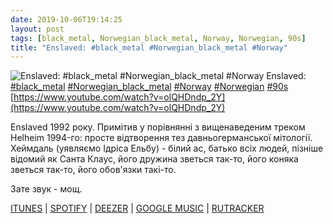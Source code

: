 ```yaml
---
date: 2019-10-06T19:14:25
layout: post
tags: [black_metal, Norwegian_black_metal, Norway, Norwegian, 90s]
title: "Enslaved: #black_metal #Norwegian_black_metal #Norway"
---
```

![Enslaved: #black_metal #Norwegian_black_metal #Norway](https://i.ytimg.com/vi/olQHDndp_2Y/hqdefault.jpg)
Enslaved: [#black_metal](/tags/#black_metal) [#Norwegian_black_metal](/tags/#Norwegian_black_metal) [#Norway](/tags/#Norway) [#Norwegian](/tags/#Norwegian) [#90s](/tags/#90s) [https://www.youtube.com/watch?v=olQHDndp_2Y](https://www.youtube.com/watch?v=olQHDndp_2Y)

Enslaved 1992 року. Примітив у порівнянні з вищенаведеним треком Helheim 1994-го: просте відтворення тез давньогерманської мітології. Хеймдаль (уявляємо Ідріса Ельбу) - білий ас, батько всіх людей, пізніше відомий як Санта Клаус, його дружина зветься так-то, його коняка зветься так-то, його обов&#39;язки такі-то.

Зате звук - мощ.

[ITUNES](https://music.apple.com/us/album/yggdrasill/673995986) \| [SPOTIFY](https://open.spotify.com/album/1B5HzrwnYTpqqt3F02zadr) \| [DEEZER](https://www.deezer.com/album/6775201?utm_source=deezer&amp;utm_content=album-6775201&amp;utm_term=1601611822_1570378148&amp;utm_medium=web) \| [GOOGLE MUSIC](https://play.google.com/music/m/Bn6bhhpyg6fsrr47kh5iwzmuc2i?t=Yggdrasill_-_Enslaved) \| [RUTRACKER](https://rutracker.org/forum/viewtopic.php?t=3410807)